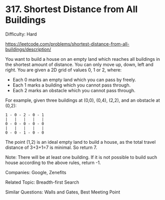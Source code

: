 # 317. Shortest Distance from All Buildings

Difficulty: Hard

https://leetcode.com/problems/shortest-distance-from-all-buildings/description/

You want to build a house on an empty land which reaches all buildings in the shortest amount of distance. You can only move up, down, left and right. You are given a 2D grid of values 0, 1 or 2, where:

* Each 0 marks an empty land which you can pass by freely.
* Each 1 marks a building which you cannot pass through.
* Each 2 marks an obstacle which you cannot pass through.

For example, given three buildings at (0,0), (0,4), (2,2), and an obstacle at (0,2):
```
1 - 0 - 2 - 0 - 1
|   |   |   |   |
0 - 0 - 0 - 0 - 0
|   |   |   |   |
0 - 0 - 1 - 0 - 0
```
The point (1,2) is an ideal empty land to build a house, as the total travel distance of 3+3+1=7 is minimal. So return 7.

Note:
There will be at least one building. If it is not possible to build such house according to the above rules, return -1.

Companies: Google, Zenefits

Related Topic: Breadth-first Search

Similar Questions: Walls and Gates, Best Meeting Point
